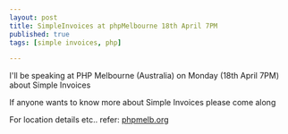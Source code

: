 ```yaml
--- 
layout: post
title: SimpleInvoices at phpMelbourne 18th April 7PM
published: true
tags: [simple invoices, php]

---
```

I'll be speaking at PHP Melbourne (Australia) on Monday (18th April 7PM) about Simple Invoices 

If anyone wants to know more about Simple Invoices please come along 

For location details etc.. refer: [phpmelb.org](http://phpmelb.org)
